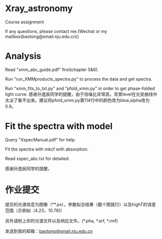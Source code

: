 # Xray_astronomy
Course assignment
</p>
If any questions, please contact me.(Wechat or my mailbox(baotong@smail.nju.edu.cn))

# Analysis 
Read "xmm_abc_guide.pdf" first(chapter 5&6).

Run "run_XMMproducts_spectra.py" to process the data and get spectra.

Run "xmm_fits_to_txt.py" and "pfold_xmm.py" in order to get phase-folded light curve.
感谢孙逸辰同学的提醒，由于信噪比非常高，背景level在光变曲线中太淡了看不出来。建议将pfold_xmm.py第114行中的颜色改为blue,alpha改为0.9。

# Fit the spectra with model
Query "XspecManual.pdf" for help.

Fit the spectra with mkcf with absorption.

Read xspec_abc.txt for detailed.

感谢孙逸辰同学的提醒，
# 作业提交
提交的光谱信息为图像（**.ps），参数拟合结果（截个图就行）以及highT的误差范围（示例如（4.23，10.78))

另外请附上你的光谱文件以及响应文件。(*.pha, *.arf, *.rmf)

发送到我的邮箱：baotong@smail.nju.edu.cn





